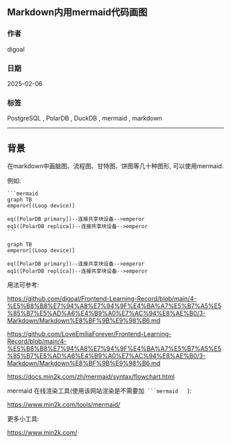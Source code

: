 ## Markdown内用mermaid代码画图  
                                                                                   
### 作者                                                            
digoal                                                                   
                                                                
### 日期                                                                             
2025-02-06                                                                   
                                                                            
### 标签                                                                          
PostgreSQL , PolarDB , DuckDB , mermaid , markdown    
                                                                                     
----                                                                 
                                                                         
## 背景         
在markdown中画脑图、流程图、甘特图、饼图等几十种图形, 可以使用mermaid.    
  
例如:     
  
````  
```mermaid  
graph TB  
emperor[(Loop device)]  
  
eq([PolarDB primary])--连接共享块设备-->emperor  
eq1([PolarDB replica])--连接共享块设备-->emperor  
```  
````  
  
```mermaid  
graph TB  
emperor[(Loop device)]  
  
eq([PolarDB primary])--连接共享块设备-->emperor  
eq1([PolarDB replica])--连接共享块设备-->emperor  
```  
  
用法可参考:   
  
https://github.com/digoal/Frontend-Learning-Record/blob/main/4-%E5%B8%B8%E7%94%A8%E7%94%9F%E4%BA%A7%E5%B7%A5%E5%85%B7%E5%AD%A6%E4%B9%A0%E7%AC%94%E8%AE%B0/3-Markdown/Markdown%E8%BF%9B%E9%98%B6.md  
  
https://github.com/LoveEmiliaForever/Frontend-Learning-Record/blob/main/4-%E5%B8%B8%E7%94%A8%E7%94%9F%E4%BA%A7%E5%B7%A5%E5%85%B7%E5%AD%A6%E4%B9%A0%E7%AC%94%E8%AE%B0/3-Markdown/Markdown%E8%BF%9B%E9%98%B6.md  
  
https://docs.min2k.com/zh/mermaid/syntax/flowchart.html  
  
mermaid 在线渲染工具(使用该网站渲染是不需要加````  ```mermaid    ````):    
  
https://www.min2k.com/tools/mermaid/  
  
更多小工具:  
  
https://www.min2k.com/  
  

